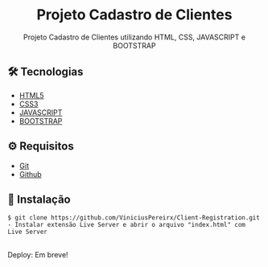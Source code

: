 # <div align="center"> Projeto Cadastro de Clientes</div>

<p align="center">Projeto Cadastro de Clientes utilizando HTML, CSS, JAVASCRIPT e BOOTSTRAP</p>

## 🛠️ Tecnologias

<ul>
  <li><a href="https://developer.mozilla.org/pt-BR/docs/Web/HTML">HTML5</a></li>
  <li><a href="https://developer.mozilla.org/pt-BR/docs/Web/CSS">CSS3</a></li>
  <li><a href="https://developer.mozilla.org/pt-BR/docs/Web/JavaScript">JAVASCRIPT</a></li>
  <li><a href="https://getbootstrap.com/">BOOTSTRAP</a></li>
</ul>

## ⚙️ Requisitos

<ul>
  <li><a href="https://git-scm.com/">Git</a></li>
  <li><a href="https://github.com/">Github</a></li>
</ul>

## 🚀 Instalação

```
$ git clone https://github.com/ViniciusPereirx/Client-Registration.git
- Instalar extensão Live Server e abrir o arquivo "index.html" com Live Server

```

##

Deploy: Em breve!

##
